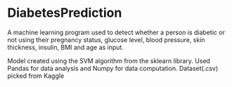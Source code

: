 # DiabetesPrediction

A machine learning program used to detect whether a person is diabetic or not using their pregnancy status, glucose level, blood pressure, skin thickness, insulin, BMI and age as input.

Model created using the SVM algorithm from the sklearn library.
Used Pandas for data analysis and Numpy for data computation.
Dataset(.csv) picked from Kaggle
